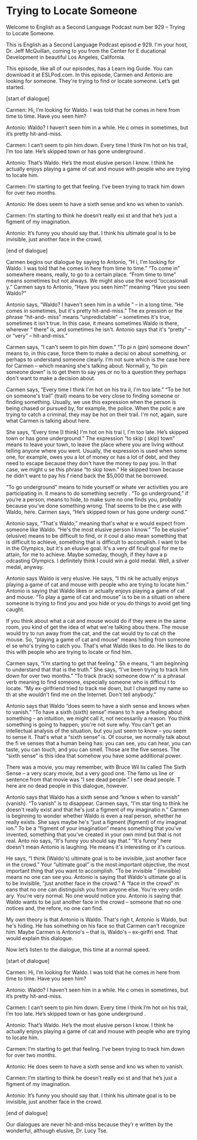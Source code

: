 # Trying to Locate Someone

Welcome to English as a Second Language Podcast num ber 929 – Trying to Locate Someone.

This is English as a Second Language Podcast episod e 929. I'm your host, Dr. Jeff McQuillan, coming to you from the Center for E ducational Development in beautiful Los Angeles, California.

This episode, like all of our episodes, has a Learn ing Guide. You can download it at ESLPod.com. In this episode, Carmen and Antonio are looking for someone. They're trying to find or locate someone. Let’s get  started.

[start of dialogue]

Carmen: Hi, I’m looking for Waldo. I was told that he comes in here from time to time. Have you seen him?

Antonio: Waldo? I haven’t seen him in a while. He c omes in sometimes, but it’s pretty hit-and-miss.

Carmen: I can’t seem to pin him down. Every time I think I’m hot on his trail, I’m too late. He’s skipped town or has gone underground .

Antonio: That’s Waldo. He’s the most elusive person  I know. I think he actually enjoys playing a game of cat and mouse with people who are trying to locate him.

Carmen: I’m starting to get that feeling. I’ve been  trying to track him down for over two months.

Antonio: He does seem to have a sixth sense and kno ws when to vanish.

Carmen: I’m starting to think he doesn’t really exi st and that he’s just a figment of my imagination.

Antonio: It’s funny you should say that. I think his ultimate goal is to be invisible, just another face in the crowd.

[end of dialogue]

Carmen begins our dialogue by saying to Antonio, “H i, I'm looking for Waldo. I was told that he comes in here from time to time.” “To come in” somewhere means, really, to go to a certain place. “From time  to time” means sometimes but not always. We might also use the word “occasionall y.” Carmen says to Antonio, “Have you seen him?” meaning “Have you seen Waldo?”

Antonio says, “Waldo? I haven't seen him in a while ” – in a long time. “He comes in sometimes, but it's pretty hit-and-miss.” The ex pression or the phrase “hit-and- miss” means “unpredictable” – sometimes it's true, sometimes it isn't true. In this case, it means sometimes Waldo is there, wherever “ there” is, and sometimes he isn't. Antonio says that it's “pretty” – or “very” – hit-and-miss.”

Carmen says, “I can't seem to pin him down.” “To pi n (pin) someone down” means to, in this case, force them to make a decisi on about something, or perhaps to understand someone clearly. I'm not sure  which is the case here for Carmen – which meaning she's talking about. Normall y, “to pin someone down” is to get them to say yes or no to a question they perhaps don't want to make a decision about.

Carmen says, “Every time I think I'm hot on his tra il, I'm too late.” “To be hot on someone's trail” (trail) means to be very close to finding someone or finding something. Usually, we use this expression when the  person is being chased or pursued by, for example, the police. When the polic e are trying to catch a criminal, they may be hot on their trail. I'm not, again, sure what Carmen is talking about here.

She says, “Every time [I think] I'm hot on his trai l, I'm too late. He’s skipped town or has gone underground.” The expression “to skip ( skip) town” means to leave your town, to leave the place where you are living without telling anyone where you went. Usually, the expression is used when some one, for example, owes you a lot of money or has a lot of debt, and they need to escape because they don't have the money to pay you. In that case, we might u se this phrase “to skip town.” He skipped town because he didn't want to pay his f riend back the $5,000 that he borrowed.

“To go underground” means to hide yourself or whate ver activities you are participating in. It means to do something secretly . “To go underground,” if you’re a person, means to hide, to make sure no one finds you, probably because you've done something wrong. That seems to be the c ase with Waldo, here. Carmen says, “He’s skipped town or has gone undergr ound.”

Antonio says, “That's Waldo,” meaning that's what w e would expect from someone like Waldo. “He's the most elusive person I  know.” “To be elusive” (elusive) means to be difficult to find, or it coul d also mean something that is difficult to achieve, something that is difficult to accomplish. I want to be in the Olympics, but it's an elusive goal. It's a very dif ficult goal for me to attain, for me to achieve. Maybe someday, though, if they have a p odcasting Olympics. I definitely think I could win a gold medal. Well, a silver medal, anyway.

Antonio says Waldo is very elusive. He says, “I thi nk he actually enjoys playing a game of cat and mouse with people who are trying to  locate him.” Antonio is saying that Waldo likes or actually enjoys playing a game of cat and mouse. “To play a game of cat and mouse” is to be in a situati on where someone is trying to find you and you hide or you do things to avoid get ting caught.

If you think about what a cat and mouse would do if  they were in the same room, you kind of get the idea of what we're talking abou there. The mouse would try to run away from the cat, and the cat would try to cat ch the mouse. So, “playing a game of cat and mouse” means hiding from someone el se who's trying to catch you. That's what Waldo likes to do. He likes to do this with people who are trying to locate or find him.

Carmen says, “I'm starting to get that feeling.” Sh e means, “I am beginning to understand that that is the truth.” She says, “I've  been trying to track him down for over two months.” “To track (track) someone dow n” is a phrasal verb meaning to find someone, especially someone who is difficul t to locate. “My ex-girlfriend tried to track me down, but I changed my name so th at she wouldn't find me on the Internet. Don't tell anybody.”

Antonio says that Waldo “does seem to have a sixth sense and knows when to vanish.” “To have a sixth (sixth) sense” means to h ave a feeling about something – an intuition, we might call it, not necessarily a  reason. You think something is going to happen; you're not sure why. You can't get  an intellectual analysis of the situation, but you just seem to know – you seem to sense it. That's what a “sixth sense” is. Of course, we normally talk about the fi ve senses that a human being has: you can see, you can hear, you can taste, you can touch, and you can smell. Those are the five senses. The “sixth sense”  is this idea that somehow you have some additional power.

There was a movie, you may remember, with Bruce Wil lis called The Sixth Sense – a very scary movie, but a very good one. The famo us line or sentence from that movie was “I see dead people.” I see dead people. T here are no dead people in this dialogue, however.

 Antonio says that Waldo has a sixth sense and “know s when to vanish” (vanish). “To vanish” is to disappear. Carmen says, “I'm star ting to think he doesn't really exist and that he's just a figment of my imaginatio n.” Carmen is beginning to wonder whether Waldo is even a real person, whether  he really exists. She says maybe he's “just a figment (figment) of my imaginat ion.” To be a “figment of your imagination” means something that you’ve invented, something that you’ve created in your own mind but that is not real. Anto nio says, “It's funny you should say that.” “It's funny” here doesn't mean Antonio is laughing. He means it's interesting or it's curious.

He says, “I think (Waldo's) ultimate goal is to be invisible, just another face in the crowd.” Your “ultimate goal” is the most important objective, the most important thing that you want to accomplish. “To be invisible ” (invisible) means no one can see you. Antonio is saying that Waldo's ultimate go al is to be invisible, “just another face in the crowd.” A “face in the crowd” m eans that no one can distinguish you from anyone else. You're very ordin ary. You're very normal. No one would notice you. Antonio is saying that Waldo wants to be just another face in the crowd – someone that no one notices and, the refore, no one can find.

My own theory is that Antonio is Waldo. That's righ t, Antonio is Waldo, but he's hiding. He has something on his face so that Carmen  can't recognize him. Maybe Carmen is Antonio's – that is, Waldo's – ex-girlfri end. That would explain this dialogue.

Now let’s listen to the dialogue, this time at a normal speed.

[start of dialogue]

Carmen: Hi, I’m looking for Waldo. I was told that he comes in here from time to time. Have you seen him?

Antonio: Waldo? I haven’t seen him in a while. He c omes in sometimes, but it’s pretty hit-and-miss.

Carmen: I can’t seem to pin him down. Every time I think I’m hot on his trail, I’m too late. He’s skipped town or has gone underground .

Antonio: That’s Waldo. He’s the most elusive person  I know. I think he actually enjoys playing a game of cat and mouse with people who are trying to locate him.

Carmen: I’m starting to get that feeling. I’ve been  trying to track him down for over two months.

Antonio: He does seem to have a sixth sense and kno ws when to vanish.

Carmen: I’m starting to think he doesn’t really exi st and that he’s just a figment of my imagination.

Antonio: It’s funny you should say that. I think his ultimate goal is to be invisible, just another face in the crowd.

[end of dialogue]

Our dialogues are never hit-and-miss because they’r e written by the wonderful, although elusive, Dr. Lucy Tse.

